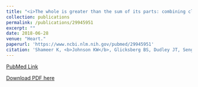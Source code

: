 ```yaml
---
title: "<i>The whole is greater than the sum of its parts: combining classical statistical and machine intelligence methods in medicine</i>"
collection: publications
permalink: /publications/29945951
excerpt: "" 
date: 2018-06-28
venue: "Heart."
paperurl: 'https://www.ncbi.nlm.nih.gov/pubmed/29945951'
citation: 'Shameer K, <b>Johnson KW</b>, Glicksberg BS, Dudley JT, Sengupta PP. Heart. 2018 Jul;104(14):1228. doi: 10.1136/heartjnl-2018-313377. No abstract available.  PubMed ID: 29945951'
---
```


[PubMed Link](https://www.ncbi.nlm.nih.gov/pubmed/29945951)

[Download PDF here](https://kippjohnson.com/files/29945951.pdf)

